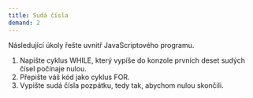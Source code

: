 ```yaml
---
title: Sudá čísla
demand: 2
---
```


Následující úkoly řešte uvnitř JavaScriptového programu.

1. Napište cyklus WHILE, který vypíše do konzole prvních deset sudých čísel počínaje nulou.
1. Přepište váš kód jako cyklus FOR.
1. Vypište sudá čísla pozpátku, tedy tak, abychom nulou skončili.
